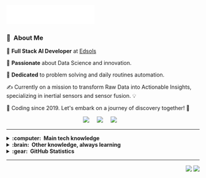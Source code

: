<img src="images/header.svg"></img>

### :space_invader: &nbsp;About Me

🚀 **Full Stack AI Developer** at [Edsols](https://www.edsols.in/)
  
🌱 **Passionate** about Data Science and innovation.

💓 **Dedicated** to problem solving and daily routines automation.

✍️ Currently on a mission to transform Raw Data into Actionable Insights, specializing in inertial sensors and sensor fusion. 💡 

🔧 Coding since 2019. Let's embark on a journey of discovery together! 🌟


<p align="center">
  <a href="mailto:akashraj.it23@gmail.com?"><img src="https://img.shields.io/badge/gmail-%23D14836.svg?&style=for-the-badge&logo=gmail&logoColor=white" /></a>&nbsp;&nbsp;&nbsp;&nbsp;
  <a href="https://akashraj19.github.io/"><img src="https://img.shields.io/badge/portfolio-%23dc2743.svg?&style=for-the-badge&logo=portfolio&logoColor=white%22"/></a>&nbsp;&nbsp;&nbsp;&nbsp;
  <a href="https://www.linkedin.com/in/akash-raj-489abb195/"><img src="https://img.shields.io/badge/linkedin-%230077B5.svg?&style=for-the-badge&logo=linkedin&logoColor=white" /></a>&nbsp;&nbsp;&nbsp;&nbsp;

</p>

<hr/>

<details>
  <summary><b>:computer: &nbsp;Main tech knowledge</b></summary>
  <br/>

![Java](https://img.shields.io/badge/JAVA-007396.svg?&style=flat&logo=java&logoColor=white)&nbsp;
![Python](https://img.shields.io/badge/PYTHON-3776AB.svg?&style=flat&logo=python&logoColor=white)&nbsp;\
![Machine Learning](https://img.shields.io/badge/Machine%20Learning-039BE5.svg?&style=flat&logoColor=white)&nbsp;
![Deep Learning](https://img.shields.io/badge/Deep%20Learning-039BE5.svg?&style=flat&logoColor=white)&nbsp;
![Git](https://img.shields.io/badge/GIT-%23F05033.svg?&style=flat&logo=git&logoColor=white)&nbsp;
![GitHub](https://img.shields.io/badge/GITHUB-%23121011.svg?&style=flat&logo=github&logoColor=white)&nbsp;
![GitLab](https://img.shields.io/badge/GITLAB-%23181717.svg?&style=flat&logo=gitlab&logoColor=white)&nbsp;
![Postgres](https://img.shields.io/badge/POSTGRES-%23316192.svg?&style=flat&logo=postgresql&logoColor=white)
![MySQL](https://img.shields.io/badge/MySQL-4479A1.svg?&style=flat&logo=mysql&logoColor=white)
![Gradle](https://img.shields.io/badge/GRADLE-02303A.svg?&style=flat&logo=gradle)&nbsp;
![NLP](https://img.shields.io/badge/NLP-039BE5.svg?&style=flat&logoColor=white)&nbsp;
![LINUX](https://img.shields.io/badge/LINUX-FCC624?style=flat-square&logo=linux&logoColor=black)
![VSCode](https://img.shields.io/badge/VSCODE-007ACC.svg?&style=flat&logo=visual-studio-code)&nbsp;
![SCRUM](https://img.shields.io/badge/SCRUM-6DB33F.svg?&style=flat&logo=ddd&logoColor=white)&nbsp;

<!-- 
Java, JSF, Primefaces, Angular, Spring, Springboot, JPA/Hibernate. 
Flutter, GetX, BLoC, MobX.
GitHub, GitLab, Docker, Ansible
Kotlin, Firebase.
Ant, Maven, Gradle, 
VSCode, Eclipse, IntelliJ IDEA.
HTML, CSS, JavaScript, TypeScript.
postgresql, pgadmin, mysql, sqlite.
TDD, BDD, DDD
clean architecture, hexagonal architecture, onion architecture, mvc, mvvm.
linux
-->
</details>

<!-- 
jquery, sass
nestjs, nodejs, redis, nginx,
rest, graphql, grpc
apache kafka,
google cloud plataform, google app engine, aws
oracle, mariadb, mongodb, 
Kubernates, puppet, github actions
python, c, cpp, arduino
php, photoshop
blockchain, cryptocurrencies, cryptography, bitcoin, ethereum 
-->

<details>
  <summary><b>:brain: &nbsp;Other knowledge, always learning</b></summary>
  <br/>

![Cpp](https://img.shields.io/badge/C++-00599C.svg?&style=flat&logo=c%2B%2B&logoColor=white)&nbsp;
![Arduino](https://img.shields.io/badge/ARDUINO-00979D.svg?&style=flat&logo=arduino&logoColor=white)&nbsp;
![HTML](https://img.shields.io/badge/html-0769AD.svg?&style=flat&logo=html5&logoColor=white)&nbsp;
![CSS](https://img.shields.io/badge/css-0769AD.svg?&style=flat&logo=css3&logoColor=white)&nbsp;
![JS](https://img.shields.io/badge/javascript-0769AD.svg?&style=flat&logo=javascript&logoColor=white)&nbsp;

</details>

<details>
  <summary><b>:gear: &nbsp;GitHub Statistics</b></summary>
  <br/>
    <p align="center">
        <img height="137px" src="https://github-readme-streak-stats.herokuapp.com/?user=Akashraj19&hide_border=true&theme=nightowl" />
    </p>
    <p align="center">
        <img height="137px" src="https://github-readme-stats.vercel.app/api?username=Akashraj19&hide_title=true&hide_border=true&show_icons=true&include_all_commits=true&count_private=true&line_height=21&theme=nightowl" /> <img height="137px" src="https://github-readme-stats.vercel.app/api/top-langs/?username=Akashraj19&hide=html&hide_title=true&hide_border=true&layout=compact&langs_count=8&theme=nightowl" />
    </p>
</details>

<hr/>

<p align="right">
<img src="https://komarev.com/ghpvc/?username=Akashraj19&style=plastic&label=Views"><img>
<img src="https://badges.pufler.dev/visits/Akashraj19/Akashraj19?color=black&logo=github" />
</p>
